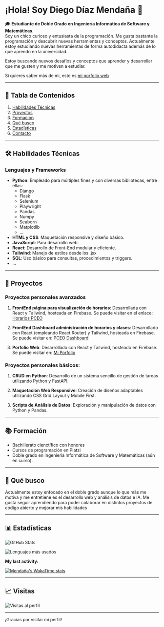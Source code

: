 # ¡Hola! Soy Diego Díaz Mendaña 👋

🎓 **Estudiante de Doble Grado en Ingeniería Informática de Software y Matemáticas.**  
Soy un chico curioso y entusiasta de la programación. Me gusta bastante la programación y descubrir nuevas herramientas y conceptos. Actualmente estoy estudiando nuevas herramientas de forma autodidacta además de lo que aprendo en la universidad.

Estoy buscando nuevos desafíos y conceptos que aprender y desarrollar que me gusten y me motiven a estudiar.

Si quieres saber más de mi, este es [mi porfolio web](https://diego-diaz-mendana.web.app/)

---

## 📑 **Tabla de Contenidos**
1. [Habilidades Técnicas](#️-habilidades-técnicas)
2. [Proyectos](#-proyectos)
3. [Formación](#-formación)
4. [Qué busco](#-qué-busco)
5. [Estadísticas](#-estadísticas)
6. [Contacto](#gracias-por-visitar-mi-perfil)

---

## 🛠️ **Habilidades Técnicas**
### **Lenguajes y Frameworks**
- **Python**: Empleado para múltiples fines y con diversas bibliotecas, entre ellas:
    - Django
    - Flask
    - Selenium
    - Playwright
    - Pandas
    - Numpy
    - Seaborn
    - Matplotlib
    - ...
- **HTML y CSS**: Maquetación responsive y diseño básico.
- **JavaScript**: Para desarrollo web.
- **React**: Desarrollo de Front-End modular y eficiente.
- **Tailwind**: Manejo de estilos desde los .jsx
- **SQL**: Uso básico para consultas, procedimientos y triggers.
- ...

---

## 🚀 **Proyectos**

### Proyectos personales avanzados
1. **FrontEnd página para visualización de horarios**: Desarrollada con React y Tailwind, hosteada en Firebase. Se puede visitar en el enlace: [Horarios PCEO](https://horariospceo.web.app/)

2. **FrontEnd Dashboard administración de horarios y clases**: Desarrollado con React (empleando React Router) y Tailwind, hosteada en Firebase. Se puede visitar en: [PCEO Dashboard](https://pceo-dashboard.web.app/)

3. **Porfolio Web**: Desarrollado con React y Tailwind, hosteado en Firebase. Se puede visitar en: [Mi Porfolio](https://diego-diaz-mendana.web.app/)


### Proyectos personales básicos:
1. **CRUD en Python**: Desarrollo de un sistema sencillo de gestión de tareas utilizando Python y FastAPI.

2. **Maquetación Web Responsive**: Creación de diseños adaptables utilizando CSS Grid Layout y Mobile First.

3. **Scripts de Análisis de Datos**: Exploración y manipulación de datos con Python y Pandas.

---

## 📚 **Formación**
- Bachillerato cienctífico con honores
- Cursos de programación en Platzi
- Doble grado en Ingeniería Informática de Software y Matemáticas (aún en curso).

---

## 🌱 **Qué busco**
Actualmente estoy enfocado en el doble grado aunque lo que más me motiva y me entretiene es el desarrollo web y análisis de datos e IA. Me gusta seguir aprendiendo para poder colaborar en distintos proyectos de código abierto y mejorar mis habilidades

---

## 📊 **Estadísticas**
![GitHub Stats](https://github-readme-stats.vercel.app/api?username=Mendana&show_icons=true&theme=radical)

![Lenguajes más usados](https://github-readme-stats.vercel.app/api/top-langs/?username=Mendana&layout=compact&theme=radical)

<!-- ![Actividad de contribución](https://github-readme-activity-graph.cyclic.app/graph?username=Mendana&theme=react-dark) -->
**My last activity:**

[![Mendaña's WakaTime stats](https://github-readme-stats.vercel.app/api/wakatime?username=Mendana)](https://github.com/anuraghazra/github-readme-stats)

---

## 📈 **Visitas**
![Visitas al perfil](https://komarev.com/ghpvc/?username=Mendana&color=blue&style=flat-square)

---

¡Gracias por visitar mi perfil!
